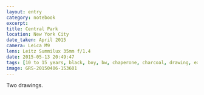 ```yaml
--- 
layout: entry
category: notebook
excerpt:
title: Central Park
location: New York City
date_taken: April 2015
camera: Leica M9
lens: Leitz Summilux 35mm f/1.4
date: 2015-05-13 20:49:47
tags: [10 to 15 years, black, boy, bw, chaperone, charcoal, drawing, expression, face, pencil, portrait, scowl, trees, white, woman]
image: GRS-20150406-153601
---
```

Two drawings.